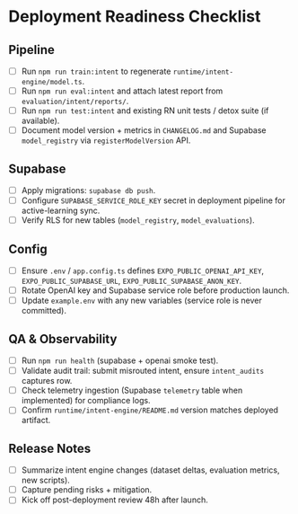 # Deployment Readiness Checklist

## Pipeline
- [ ] Run `npm run train:intent` to regenerate `runtime/intent-engine/model.ts`.
- [ ] Run `npm run eval:intent` and attach latest report from `evaluation/intent/reports/`.
- [ ] Run `npm run test:intent` and existing RN unit tests / detox suite (if available).
- [ ] Document model version + metrics in `CHANGELOG.md` and Supabase `model_registry` via `registerModelVersion` API.

## Supabase
- [ ] Apply migrations: `supabase db push`.
- [ ] Configure `SUPABASE_SERVICE_ROLE_KEY` secret in deployment pipeline for active-learning sync.
- [ ] Verify RLS for new tables (`model_registry`, `model_evaluations`).

## Config
- [ ] Ensure `.env` / `app.config.ts` defines `EXPO_PUBLIC_OPENAI_API_KEY`, `EXPO_PUBLIC_SUPABASE_URL`, `EXPO_PUBLIC_SUPABASE_ANON_KEY`.
- [ ] Rotate OpenAI key and Supabase service role before production launch.
- [ ] Update `example.env` with any new variables (service role is never committed).

## QA & Observability
- [ ] Run `npm run health` (supabase + openai smoke test).
- [ ] Validate audit trail: submit misrouted intent, ensure `intent_audits` captures row.
- [ ] Check telemetry ingestion (Supabase `telemetry` table when implemented) for compliance logs.
- [ ] Confirm `runtime/intent-engine/README.md` version matches deployed artifact.

## Release Notes
- [ ] Summarize intent engine changes (dataset deltas, evaluation metrics, new scripts).
- [ ] Capture pending risks + mitigation.
- [ ] Kick off post-deployment review 48h after launch.
